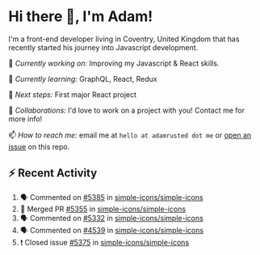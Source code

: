 # Hi there 👋, I'm Adam!

I'm a front-end developer living in Coventry, United Kingdom that has recently started his journey into Javascript development.

🔨 *Currently working on:* Improving my Javascript & React skills.

🌱 *Currently learning:* GraphQL, React, Redux

🎯 *Next steps:* First major React project

🤝 *Collaborations:* I'd love to work on a project with you! Contact me for more info!

📫 *How to reach me:* email me at `hello at adamrusted dot me` or [open an issue](https://github.com/adamrusted/adamrusted/issues/new) on this repo.

## :zap: Recent Activity
<!--START_SECTION:activity-->
1. 🗣 Commented on [#5385](https://github.com/simple-icons/simple-icons/issues/5385) in [simple-icons/simple-icons](https://github.com/simple-icons/simple-icons)
2. 🎉 Merged PR [#5355](https://github.com/simple-icons/simple-icons/pull/5355) in [simple-icons/simple-icons](https://github.com/simple-icons/simple-icons)
3. 🗣 Commented on [#5332](https://github.com/simple-icons/simple-icons/issues/5332) in [simple-icons/simple-icons](https://github.com/simple-icons/simple-icons)
4. 🗣 Commented on [#4539](https://github.com/simple-icons/simple-icons/issues/4539) in [simple-icons/simple-icons](https://github.com/simple-icons/simple-icons)
5. ❗️ Closed issue [#5375](https://github.com/simple-icons/simple-icons/issues/5375) in [simple-icons/simple-icons](https://github.com/simple-icons/simple-icons)
<!--END_SECTION:activity-->
